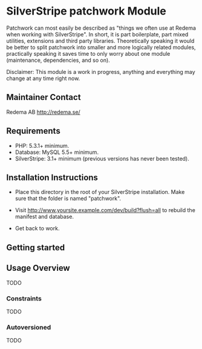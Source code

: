 # SilverStripe patchwork Module

Patchwork can most easily be described as "things we often use at Redema
when working with SilverStripe". In short, it is part boilerplate, part
mixed utilities, extensions and third party libraries. Theoretically
speaking it would be better to split patchwork into smaller and more
logically related modules, practically speaking it saves time to only
worry about one module (maintenance, dependencies, and so on).

Disclaimer: This module is a work in progress, anything and everything may
change at any time right now.

## Maintainer Contact

Redema AB <http://redema.se/>

## Requirements

 * PHP: 5.3.1+ minimum.
 * Database: MySQL 5.5+ minimum.
 * SilverStripe: 3.1+ minimum (previous versions has never been tested).

## Installation Instructions

 * Place this directory in the root of your SilverStripe installation. Make sure
   that the folder is named "patchwork".

 * Visit http://www.yoursite.example.com/dev/build?flush=all to rebuild the
   manifest and database.

 * Get back to work.

## Getting started

## Usage Overview

TODO

### Constraints

TODO

### Autoversioned

TODO

